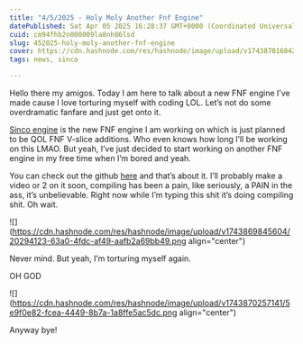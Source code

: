 ```yaml
---
title: "4/5/2025 - Holy Moly Another Fnf Engine"
datePublished: Sat Apr 05 2025 16:28:37 GMT+0000 (Coordinated Universal Time)
cuid: cm94fhb2n000009la8nh86lsd
slug: 452025-holy-moly-another-fnf-engine
cover: https://cdn.hashnode.com/res/hashnode/image/upload/v1743870168423/0e185dac-5909-4948-aae4-9aec8b6967a0.png
tags: news, sinco

---
```


Hello there my amigos. Today I am here to talk about a new FNF engine I’ve made cause I love torturing myself with coding LOL. Let’s not do some overdramatic fanfare and just get onto it.

[Sinco engine](https://github.com/sphis-Sinco/The-Sinco-Engine) is the new FNF engine I am working on which is just planned to be QOL FNF V-slice additions. Who even knows how long I’ll be working on this LMAO. But yeah, I’ve just decided to start working on another FNF engine in my free time when I’m bored and yeah.

You can check out the github [here](https://github.com/sphis-Sinco/The-Sinco-Engine) and that’s about it. I’ll probably make a video or 2 on it soon, compiling has been a pain, like seriously, a PAIN in the ass, it’s unbelievable. Right now while I’m typing this shit it’s doing compiling shit. Oh wait.

![](https://cdn.hashnode.com/res/hashnode/image/upload/v1743869845604/20294123-63a0-4fdc-af49-aafb2a69bb49.png align="center")

Never mind. But yeah, I’m torturing myself again.

OH GOD

![](https://cdn.hashnode.com/res/hashnode/image/upload/v1743870257141/5e9f0e82-fcea-4449-8b7a-1a8ffe5ac5dc.png align="center")

Anyway bye!